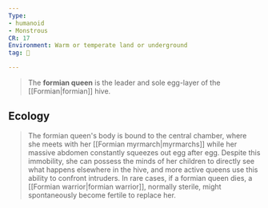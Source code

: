```yaml
---
Type:
- humanoid
- Monstrous
CR: 17
Environment: Warm or temperate land or underground
tag: 👹

---
```


> The **formian queen** is the leader and sole egg-layer of the [[Formian|formian]] hive.


## Ecology

> The formian queen's body is bound to the central chamber, where she meets with her [[Formian myrmarch|myrmarchs]] while her massive abdomen constantly squeezes out egg after egg. Despite this immobility, she can possess the minds of her children to directly see what happens elsewhere in the hive, and more active queens use this ability to confront intruders.
> In rare cases, if a formian queen dies, a [[Formian warrior|formian warrior]], normally sterile, might spontaneously become fertile to replace her.








